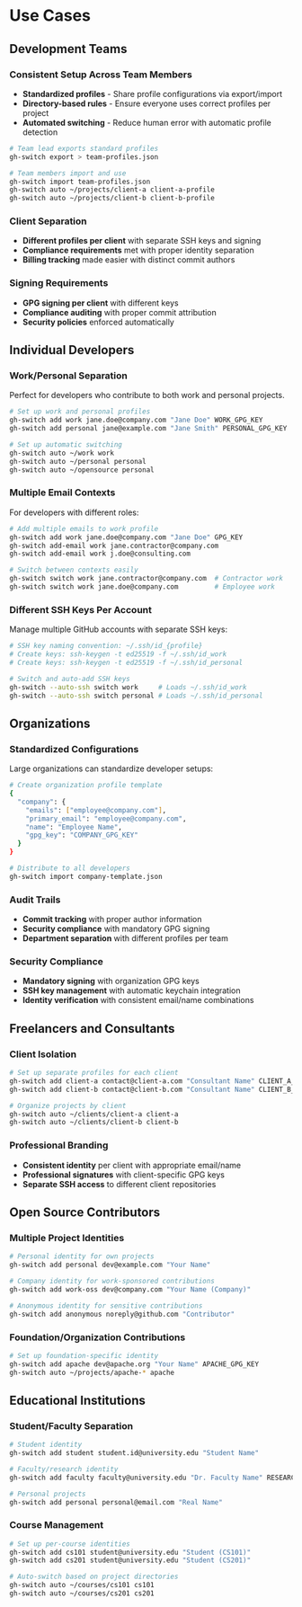 # Use Cases

## Development Teams

### Consistent Setup Across Team Members

- **Standardized profiles** - Share profile configurations via export/import
- **Directory-based rules** - Ensure everyone uses correct profiles per project
- **Automated switching** - Reduce human error with automatic profile detection

```bash
# Team lead exports standard profiles
gh-switch export > team-profiles.json

# Team members import and use
gh-switch import team-profiles.json
gh-switch auto ~/projects/client-a client-a-profile
gh-switch auto ~/projects/client-b client-b-profile
```

### Client Separation

- **Different profiles per client** with separate SSH keys and signing
- **Compliance requirements** met with proper identity separation
- **Billing tracking** made easier with distinct commit authors

### Signing Requirements

- **GPG signing per client** with different keys
- **Compliance auditing** with proper commit attribution
- **Security policies** enforced automatically

## Individual Developers

### Work/Personal Separation

Perfect for developers who contribute to both work and personal projects.

```bash
# Set up work and personal profiles
gh-switch add work jane.doe@company.com "Jane Doe" WORK_GPG_KEY
gh-switch add personal jane@example.com "Jane Smith" PERSONAL_GPG_KEY

# Set up automatic switching
gh-switch auto ~/work work
gh-switch auto ~/personal personal
gh-switch auto ~/opensource personal
```

### Multiple Email Contexts

For developers with different roles:

```bash
# Add multiple emails to work profile
gh-switch add work jane.doe@company.com "Jane Doe" GPG_KEY
gh-switch add-email work jane.contractor@company.com
gh-switch add-email work j.doe@consulting.com

# Switch between contexts easily
gh-switch switch work jane.contractor@company.com  # Contractor work
gh-switch switch work jane.doe@company.com         # Employee work
```

### Different SSH Keys Per Account

Manage multiple GitHub accounts with separate SSH keys:

```bash
# SSH key naming convention: ~/.ssh/id_{profile}
# Create keys: ssh-keygen -t ed25519 -f ~/.ssh/id_work
# Create keys: ssh-keygen -t ed25519 -f ~/.ssh/id_personal

# Switch and auto-add SSH keys
gh-switch --auto-ssh switch work     # Loads ~/.ssh/id_work
gh-switch --auto-ssh switch personal # Loads ~/.ssh/id_personal
```

## Organizations

### Standardized Configurations

Large organizations can standardize developer setups:

```bash
# Create organization profile template
{
  "company": {
    "emails": ["employee@company.com"],
    "primary_email": "employee@company.com",
    "name": "Employee Name",
    "gpg_key": "COMPANY_GPG_KEY"
  }
}

# Distribute to all developers
gh-switch import company-template.json
```

### Audit Trails

- **Commit tracking** with proper author information
- **Security compliance** with mandatory GPG signing
- **Department separation** with different profiles per team

### Security Compliance

- **Mandatory signing** with organization GPG keys
- **SSH key management** with automatic keychain integration
- **Identity verification** with consistent email/name combinations

## Freelancers and Consultants

### Client Isolation

```bash
# Set up separate profiles for each client
gh-switch add client-a contact@client-a.com "Consultant Name" CLIENT_A_GPG
gh-switch add client-b contact@client-b.com "Consultant Name" CLIENT_B_GPG

# Organize projects by client
gh-switch auto ~/clients/client-a client-a
gh-switch auto ~/clients/client-b client-b
```

### Professional Branding

- **Consistent identity** per client with appropriate email/name
- **Professional signatures** with client-specific GPG keys
- **Separate SSH access** to different client repositories

## Open Source Contributors

### Multiple Project Identities

```bash
# Personal identity for own projects
gh-switch add personal dev@example.com "Your Name"

# Company identity for work-sponsored contributions
gh-switch add work-oss dev@company.com "Your Name (Company)"

# Anonymous identity for sensitive contributions
gh-switch add anonymous noreply@github.com "Contributor"
```

### Foundation/Organization Contributions

```bash
# Set up foundation-specific identity
gh-switch add apache dev@apache.org "Your Name" APACHE_GPG_KEY
gh-switch auto ~/projects/apache-* apache
```

## Educational Institutions

### Student/Faculty Separation

```bash
# Student identity
gh-switch add student student.id@university.edu "Student Name"

# Faculty/research identity
gh-switch add faculty faculty@university.edu "Dr. Faculty Name" RESEARCH_GPG

# Personal projects
gh-switch add personal personal@email.com "Real Name"
```

### Course Management

```bash
# Set up per-course identities
gh-switch add cs101 student@university.edu "Student (CS101)"
gh-switch add cs201 student@university.edu "Student (CS201)"

# Auto-switch based on project directories
gh-switch auto ~/courses/cs101 cs101
gh-switch auto ~/courses/cs201 cs201
```
